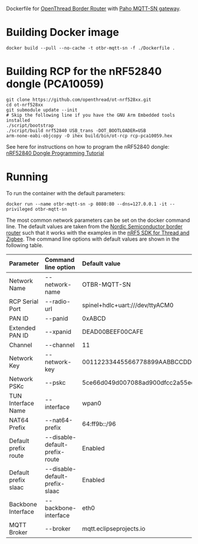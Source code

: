 
Dockerfile for [OpenThread Border Router](https://openthread.io/guides/border-router) with [Paho MQTT-SN gateway](https://github.com/eclipse/paho.mqtt-sn.embedded-c). 


# Building Docker image

```shell 
docker build --pull --no-cache -t otbr-mqtt-sn -f ./Dockerfile .
```

# Building RCP for the nRF52840 dongle (PCA10059)

```shell
git clone https://github.com/openthread/ot-nrf528xx.git
cd ot-nrf528xx
git submodule update --init
# Skip the following line if you have the GNU Arm Embedded tools installed
./script/bootstrap
./script/build nrf52840 USB_trans -DOT_BOOTLOADER=USB
arm-none-eabi-objcopy -O ihex build/bin/ot-rcp rcp-pca10059.hex
```
See here for instructions on how to program the nRF52840 dongle:
[nRF52840 Dongle Programming Tutorial](https://devzone.nordicsemi.com/nordic/short-range-guides/b/getting-started/posts/nrf52840-dongle-programming-tutorial)

# Running

To run the container with the default parameters:

```shell
docker run --name otbr-mqtt-sn -p 8080:80 --dns=127.0.0.1 -it --privileged otbr-mqtt-sn
```

The most common network parameters can be set on the docker command line. The default values are taken from the [Nordic Semiconductor border router](https://www.nordicsemi.com/Software-and-tools/Software/nRF5-SDK-for-Thread-and-Zigbee/Download#infotabs) such that it works with the examples in the [nRF5 SDK for Thread and Zigbee](https://www.nordicsemi.com/Software-and-tools/Software/nRF5-SDK-for-Thread-and-Zigbee).
The command line options with default values are shown in the following table.

| Parameter            | Command line option             | Default value                    | 
|----------------------|:--------------------------------|:---------------------------------|
| Network Name         |  --network-name                 | OTBR-MQTT-SN                     |
| RCP Serial Port      |  --radio-url                    | spinel+hdlc+uart:///dev/ttyACM0  |
| PAN ID               |  --panid                        | 0xABCD                           |
| Extended PAN ID      |  --xpanid                       | DEAD00BEEF00CAFE                 |
| Channel              |  --channel                      | 11                               |
| Network Key          |  --network-key                  | 00112233445566778899AABBCCDDEEFF |
| Network PSKc         |  --pskc                         | 5ce66d049d007088ad900dfcc2a55ee3 |
| TUN Interface Name   |  --interface                    | wpan0                            |
| NAT64 Prefix         |  --nat64-prefix                 | 64:ff9b::/96                     |
| Default prefix route |  --disable-default-prefix-route | Enabled                          |
| Default prefix slaac |  --disable-default-prefix-slaac | Enabled                          |
| Backbone Interface   |  --backbone-interface           | eth0                             |
| MQTT Broker          |  --broker                       | mqtt.eclipseprojects.io          |
